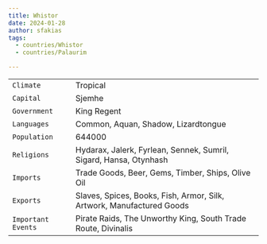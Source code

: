 ```yaml
---
title: Whistor
date: 2024-01-28
author: sfakias
tags:
  - countries/Whistor
  - countries/Palaurim

---
```

| | |
| --- | --- |
| `Climate` | Tropical |
| `Capital` | Sjemhe |
| `Government` | King Regent |
| `Languages` | Common, Aquan, Shadow, Lizardtongue |
| `Population` | 644000 |
| `Religions` | Hydarax, Jalerk, Fyrlean, Sennek, Sumril, Sigard, Hansa, Otynhash |
| `Imports` | Trade Goods, Beer, Gems, Timber, Ships, Olive Oil |
| `Exports` | Slaves, Spices, Books, Fish, Armor, Silk, Artwork, Manufactured Goods |
| `Important Events` | Pirate Raids, The Unworthy King, South Trade Route, Divinalis |
